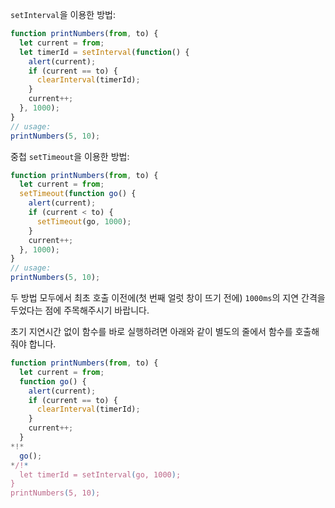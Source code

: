 `setInterval`을 이용한 방법:

```js run
function printNumbers(from, to) {
  let current = from;
  let timerId = setInterval(function() {
    alert(current);
    if (current == to) {
      clearInterval(timerId);
    }
    current++;
  }, 1000);
}
// usage:
printNumbers(5, 10);
```

중첩 `setTimeout`을 이용한 방법:


```js run
function printNumbers(from, to) {
  let current = from;
  setTimeout(function go() {
    alert(current);
    if (current < to) {
      setTimeout(go, 1000);
    }
    current++;
  }, 1000);
}
// usage:
printNumbers(5, 10);
```

두 방법 모두에서 최초 호출 이전에(첫 번째 얼럿 창이 뜨기 전에) `1000ms`의 지연 간격을 두었다는 점에 주목해주시기 바랍니다. 

초기 지연시간 없이 함수를 바로 실행하려면 아래와 같이 별도의 줄에서 함수를 호출해줘야 합니다. 

```js run
function printNumbers(from, to) {
  let current = from;
  function go() {
    alert(current);
    if (current == to) {
      clearInterval(timerId);
    }
    current++;
  }
*!*
  go();
*/!*
  let timerId = setInterval(go, 1000);
}
printNumbers(5, 10);
```
